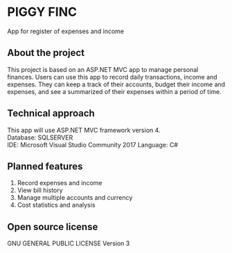 # PIGGY FINC
App for register of expenses and income

## About the project

This project is based on an ASP.NET MVC app to manage personal finances. Users can use this app to record daily transactions, income and expenses. They can keep a track of their accounts, budget their income and expenses, and see a summarized of their expenses within a period of time.

## Technical approach

This app will use ASP.NET MVC framework version 4.  
Database: SQLSERVER  
IDE: Microsoft Visual Studio Community 2017
Language: C#

## Planned features

1. Record expenses and income 
2. View bill history
3. Manage multiple accounts and currency
4. Cost statistics and analysis

## Open source license

GNU GENERAL PUBLIC LICENSE Version 3
